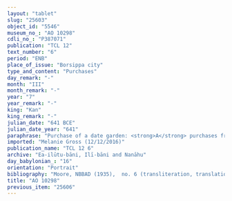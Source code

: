 ```yaml
---
layout: "tablet"
slug: "25603"
object_id: "5546"
museum_no_: "AO 10298"
cdli_no_: "P387071"
publication: "TCL 12"
text_number: "6"
period: "ENB"
place_of_issue: "Borsippa city"
type_and_content: "Purchases"
day_remark: "-"
month: "III"
month_remark: "-"
year: "7"
year_remark: "-"
king: "Kan"
king_remark: "-"
julian_date: "641 BCE"
julian_date_year: "641"
paraphrase: "Purchase of a date garden: <strong>A</strong> purchases from <strong>B</strong> 0;0.2 square kor (900 m<sup>2</sup>) of arable land (<em>zēru</em>), a garden planted with date palms (<em>kir&icirc; gi&scaron;immarē zaqpu</em>), for 1 mina of white silver (<em>kaspu</em> <em>peṣ&ucirc;</em>) in pieces (<em>&scaron;ibirtu</em>), together with an additional payment (<em>atru</em>) of 2 kor (360 l) of barley. The sold garden is located in the irrigation district (<em>tamirtu</em>) of the Oven Gate (<em>bāb kīri</em>) in the <em>han&scaron;&ucirc;</em>-land of Supē-Bēl//Ilūtu-bāni. Its upper side and its upper front border on (the properties of) <strong>A</strong> and its lower front on (the property of) <strong>C</strong>.&nbsp; Its lower side borders on <em>up</em>-<em>hi</em> (mng. unknown). At the sealing (<em>kanāku</em>) of the sealed document (<em>kunukku</em>) were present the governor (<em>&scaron;ākin ṭēmi</em>) of Borsippa (Marduk-nāṣir//Nūr-Papsukkal) and the enterer of the Nab&ucirc; Temple (<em>ērib bīt Nab&ucirc;</em>) and bishop (<em>&scaron;atammu</em>) of Ezida (Nab&ucirc;-aplu-iddin//Nūr-Papsukkal) as well as witnesses 2 (Itti-Nab&ucirc;-balāṭu/Nab&ucirc;-mu&scaron;ētiq-uddi//Ilī-bāni and Nab&ucirc;-mu&scaron;ētiq-uddi/Bēl-lē&rsquo;i//Ilī-bāni) and the scribe and writer of the sealed tablet (<em>&scaron;āṭir kunukki</em>). Instead of a seal impression, fingernail impression of the seller.<br /> &nbsp;<br /> <strong>A</strong> = Puhhuru//(Ea-)ilūtu-bāni; <strong>B</strong> = Bēl-ahhē-erība//(Ea-)ilūtu-bāni; <strong>C</strong> = &Scaron;ama&scaron;- erība //(Ea-)ilūtu-bāni; Scribe = Nab&ucirc;-tabni-uṣur//&Scaron;abru<br /> &nbsp;<br /> &nbsp;"
imported: "Melanie Gross (12/12/2016)"
publication_name: "TCL 12 6"
archive: "Ea-ilūtu-bāni, Ilī-bāni and Nanāhu"
day_babylonian_: "16"
orientation: "Portrait"
bibliography: "Moore, NBBAD (1935),  no. 6 (transliteration, translation); Joannès 1989,67 (translation), 299–300 (transliteration)."
title: "AO 10298"
previous_item: "25606"
---
```

